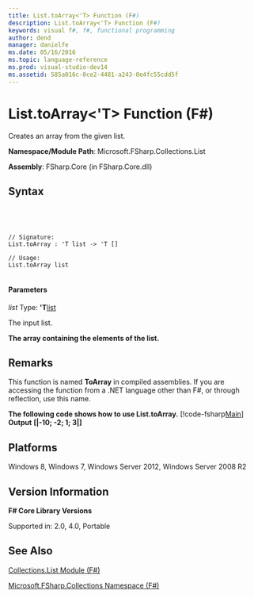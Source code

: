 ```yaml
---
title: List.toArray<'T> Function (F#)
description: List.toArray<'T> Function (F#)
keywords: visual f#, f#, functional programming
author: dend
manager: danielfe
ms.date: 05/16/2016
ms.topic: language-reference
ms.prod: visual-studio-dev14
ms.assetid: 585a016c-0ce2-4481-a243-0e4fc55cdd5f 
---
```


# List.toArray<'T> Function (F#)

Creates an array from the given list.

**Namespace/Module Path**: Microsoft.FSharp.Collections.List

**Assembly**: FSharp.Core (in FSharp.Core.dll)


## Syntax



```




// Signature:
List.toArray : 'T list -> 'T []

// Usage:
List.toArray list


```





#### Parameters
*list*
Type: **'T**[list](http://msdn.microsoft.com/en-us/library/c627b668-477b-4409-91ed-06d7f1b3e4a7)


The input list.



**The array containing the elements of the list.**
## Remarks
This function is named **ToArray** in compiled assemblies. If you are accessing the function from a .NET language other than F#, or through reflection, use this name.

**The following code shows how to use List.toArray.**
[!code-fsharp[Main](snippets/fslists/snippet64.fs)]
**Output**
**[|-10; -2; 1; 3|]**
## Platforms
Windows 8, Windows 7, Windows Server 2012, Windows Server 2008 R2


## Version Information
**F# Core Library Versions**

Supported in: 2.0, 4.0, Portable




## See Also
[Collections.List Module &#40;F&#35;&#41;](Collections.List-Module-%5BFSharp%5D.md)

[Microsoft.FSharp.Collections Namespace &#40;F&#35;&#41;](Microsoft.FSharp.Collections-Namespace-%5BFSharp%5D.md)

